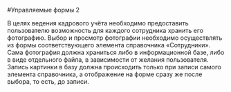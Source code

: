 #Управляемые формы 2

В целях ведения кадрового учёта необходимо предоставить пользователю возможность для каждого сотрудника хранить его фотографию. Выбор и просмотр фотографии необходимо осуществлять из формы соответствующего элемента справочника «Сотрудники». Сама фотография должна храниться либо в информационной базе, либо в виде отдельного файла, в зависимости от желания пользователя. Запись картинки в базу должна происходить только при записи самого элемента справочника, а отображение на форме сразу же после выбора, то есть, до записи.
